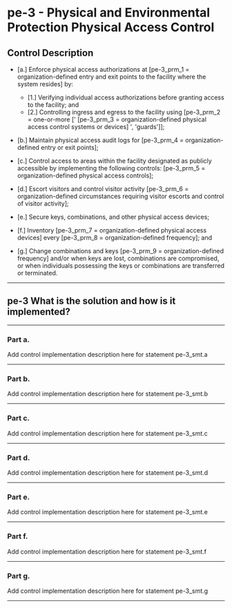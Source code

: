 # pe-3 - Physical and Environmental Protection Physical Access Control

## Control Description

- \[a.\] Enforce physical access authorizations at \[pe-3_prm_1 = organization-defined entry and exit points to the facility where the system resides\] by:

  - \[1.\] Verifying individual access authorizations before granting access to the facility; and
  - \[2.\] Controlling ingress and egress to the facility using \[pe-3_prm_2 = one-or-more \[' \[pe-3_prm_3 = organization-defined physical access control systems or devices\] ', 'guards'\]\];

- \[b.\] Maintain physical access audit logs for \[pe-3_prm_4 = organization-defined entry or exit points\];

- \[c.\] Control access to areas within the facility designated as publicly accessible by implementing the following controls: \[pe-3_prm_5 = organization-defined physical access controls\];

- \[d.\] Escort visitors and control visitor activity \[pe-3_prm_6 = organization-defined circumstances requiring visitor escorts and control of visitor activity\];

- \[e.\] Secure keys, combinations, and other physical access devices;

- \[f.\] Inventory \[pe-3_prm_7 = organization-defined physical access devices\] every \[pe-3_prm_8 = organization-defined frequency\]; and

- \[g.\] Change combinations and keys \[pe-3_prm_9 = organization-defined frequency\] and/or when keys are lost, combinations are compromised, or when individuals possessing the keys or combinations are transferred or terminated.

______________________________________________________________________

## pe-3 What is the solution and how is it implemented?

______________________________________________________________________

### Part a.

Add control implementation description here for statement pe-3_smt.a

______________________________________________________________________

### Part b.

Add control implementation description here for statement pe-3_smt.b

______________________________________________________________________

### Part c.

Add control implementation description here for statement pe-3_smt.c

______________________________________________________________________

### Part d.

Add control implementation description here for statement pe-3_smt.d

______________________________________________________________________

### Part e.

Add control implementation description here for statement pe-3_smt.e

______________________________________________________________________

### Part f.

Add control implementation description here for statement pe-3_smt.f

______________________________________________________________________

### Part g.

Add control implementation description here for statement pe-3_smt.g

______________________________________________________________________
